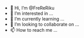 - 👋 Hi, I’m @FreReRiku
- 👀 I’m interested in ...
- 🌱 I’m currently learning ...
- 💞️ I’m looking to collaborate on ...
- 📫 How to reach me ...

<!---
FreReRiku/FreReRiku is a ✨ special ✨ repository because its `README.md` (this file) appears on your GitHub profile.
You can click the Preview link to take a look at your changes.
--->
